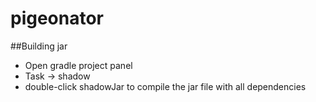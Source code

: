 # pigeonator  

##Building jar
  
* Open gradle project panel   
* Task -> shadow   
* double-click shadowJar to compile the jar file with all dependencies
